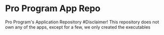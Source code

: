 # Pro Program App Repo
Pro Program's Application Repository
#Disclaimer!
This repository does not own any of the apps, except for a few, we only created the executables
